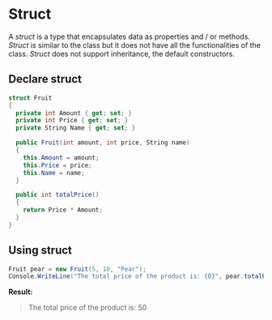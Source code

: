 # Struct

A *struct* is a type that encapsulates data as properties and / or methods. *Struct* is similar to the class but it does not have all the functionalities of the class. *Struct* does not support inheritance, the default constructors.

## Declare struct

```c#
struct Fruit
{
  private int Amount { get; set; }
  private int Price { get; set; }
  private String Name { get; set; }

  public Fruit(int amount, int price, String name)
  {
    this.Amount = amount;
    this.Price = price;
    this.Name = name;
  }

  public int totalPrice()
  {
    return Price * Amount;
  }
}
```

## Using struct

```c#
Fruit pear = new Fruit(5, 10, "Pear");
Console.WriteLine("The total price of the product is: {0}", pear.totalPrice());
```

**Result:**

> The total price of the product is: 50
